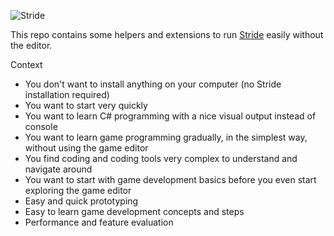 ![Stride](https://media.githubusercontent.com/media/stride3d/stride/master/sources/data/images/Logo/stride-logo-readme.png)

This repo contains some helpers and extensions to run [Stride](https://github.com/stride3d/stride) easily without the editor.

Context
- You don't want to install anything on your computer (no Stride installation required)
- You want to start very quickly
- You want to learn C# programming with a nice visual output instead of console
- You want to learn game programming gradually, in the simplest way, without using the game editor
- You find coding and coding tools very complex to understand and navigate around
- You want to start with game development basics before you even start exploring the game editor
- Easy and quick prototyping
- Easy to learn game development concepts and steps
- Performance and feature evaluation

